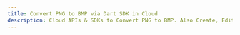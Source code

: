 ---title: Convert PNG to BMP via Dart SDK in Clouddescription: Cloud APIs & SDKs to Convert PNG to BMP. Also Create, Edit & Render Microsoft Word & OpenOffice documents in the Cloud.---